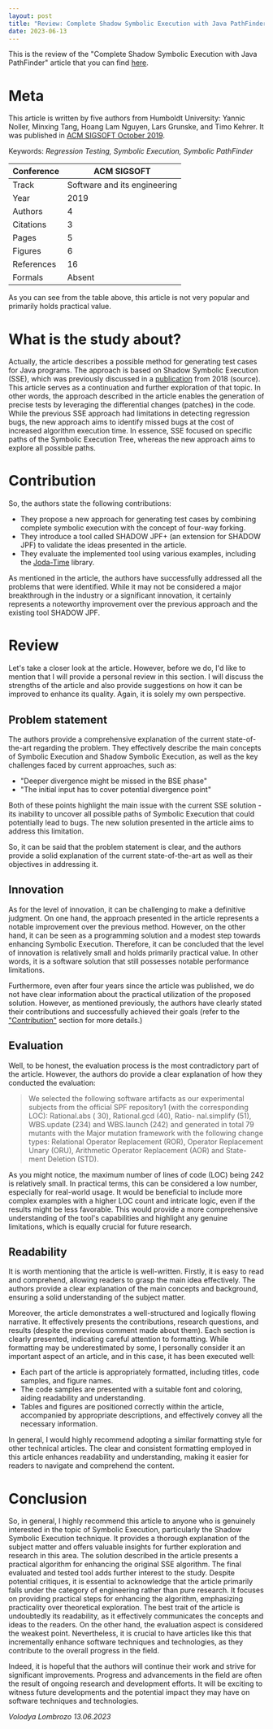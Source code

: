 ```yaml
---
layout: post
title: "Review: Complete Shadow Symbolic Execution with Java PathFinder"
date: 2023-06-13
---
```


This is the review of the "Complete Shadow Symbolic Execution with Java
PathFinder"
article that you can
find [here](https://dl.acm.org/doi/10.1145/3364452.33644558).

# Meta

This article is written by five authors from Humboldt University: Yannic Noller,
Minxing Tang, Hoang Lam Nguyen, Lars Grunske, and Timo Kehrer. It was published
in [ACM SIGSOFT October 2019](https://dl.acm.org/newsletter/sigsoft).

Keywords: _Regression Testing, Symbolic Execution, Symbolic PathFinder_

| Conference | ACM SIGSOFT                  |
|------------|------------------------------|
| Track      | Software and its engineering |
| Year       | 2019                         |
| Authors    | 4                            |
| Citations  | 3                            |
| Pages      | 5                            |
| Figures    | 6                            |
| References | 16                           |
| Formals    | Absent                       |

As you can see from the table above, this article is not very popular and
primarily holds practical value.

# What is the study about?

Actually, the article describes a possible method for generating test cases for
Java programs. The approach is based on Shadow Symbolic Execution (SSE), which
was previously discussed in
a [publication](https://dl.acm.org/doi/10.1145/3208952) from 2018 (source). This
article serves as a continuation and further exploration of that topic.
In other words, the approach described in the article enables the generation of
precise tests by leveraging the differential changes (patches) in the code.
While the previous SSE approach had limitations in detecting regression bugs,
the new approach aims to identify missed bugs at the cost of increased algorithm
execution time. In essence, SSE focused on specific paths of the Symbolic
Execution Tree, whereas the new approach aims to explore all possible paths.

# Contribution

So, the authors state the following contributions:

* They propose a new approach for generating test cases by combining complete
  symbolic execution with the concept of four-way forking.
* They introduce a tool called SHADOW JPF+ (an extension for SHADOW JPF) to
  validate the ideas presented in the article.
* They evaluate the implemented tool using various examples, including the
  [Joda-Time](https://www.joda.org/joda-time/) library.

As mentioned in the article, the authors have successfully addressed all the
problems that were identified. While it may not be considered a major
breakthrough in the industry or a significant innovation, it certainly
represents a noteworthy improvement over the previous approach and the existing
tool SHADOW JPF.

# Review

Let's take a closer look at the article. However, before we do, I'd like to
mention that I will provide a personal review in this section. I will discuss
the strengths of the article and also provide suggestions on how it can be
improved to enhance its quality. Again, it is solely my own perspective.

## Problem statement

The authors provide a comprehensive explanation of the current state-of-the-art
regarding the problem. They effectively describe the main concepts of Symbolic
Execution and Shadow Symbolic Execution, as well as the key challenges faced by
current approaches, such as:

- "Deeper divergence might be missed in the BSE phase"
- "The initial input has to cover potential divergence point"

Both of these points highlight the main issue with the current SSE solution -
its inability to uncover all possible paths of Symbolic Execution that could
potentially lead to bugs. The new solution presented in the article aims to
address this limitation.

So, it can be said that the problem statement is clear, and the authors provide
a solid explanation of the current state-of-the-art as well as their objectives
in addressing it.

## Innovation

As for the level of innovation, it can be challenging to make a definitive
judgment. On one hand, the approach presented in the article represents a
notable improvement over the previous method. However, on the other hand, it can
be seen as a programming solution and a modest step towards enhancing Symbolic
Execution. Therefore, it can be concluded that the level of innovation is
relatively small and holds primarily practical value. In other words, it is a
software solution that still possesses notable performance limitations.

Furthermore, even after four years since the article was published, we do not
have clear information about the practical utilization of the proposed solution.
However, as mentioned previously, the authors have clearly stated their
contributions and successfully achieved their goals (refer to
the ["Contribution"](#contribution) section for more details.)

## Evaluation

Well, to be honest, the evaluation process is the most contradictory part of the
article. However, the authors do provide a clear explanation of how they
conducted the evaluation:

> We selected the following software artifacts as our experimental subjects
> from the official SPF repository1 (with the corresponding LOC): Rational.abs (
> 30), Rational.gcd (40), Ratio- nal.simplify (51), WBS.update (234) and
> WBS.launch (242) and generated in total 79 mutants with the Major mutation
> framework with the following change types: Relational
> Operator Replacement (ROR), Operator Replacement Unary (ORU), Arithmetic
> Operator Replacement (AOR) and State- ment Deletion (STD).

As you might notice, the maximum number of lines of code (LOC) being 242 is
relatively small. In practical terms, this can be considered a low number,
especially for real-world usage. It would be beneficial to include more complex
examples with a higher LOC count and intricate logic, even if the results might
be less favorable. This would provide a more comprehensive understanding of the
tool's capabilities and highlight any genuine limitations, which is equally
crucial for future research.

## Readability

It is worth mentioning that the article is well-written. Firstly, it is easy to
read and comprehend, allowing readers to grasp the main idea effectively. The
authors provide a clear explanation of the main concepts and background,
ensuring a solid understanding of the subject matter.

Moreover, the article demonstrates a well-structured and logically flowing
narrative. It effectively presents the contributions, research questions, and
results (despite the previous comment made about them). Each section is clearly
presented, indicating careful attention to formatting. While formatting may be
underestimated by some, I personally consider it an important aspect of an
article, and in this case, it has been executed well:

* Each part of the article is appropriately formatted, including titles, code
  samples, and figure names.
* The code samples are presented with a suitable font and coloring, aiding
  readability and understanding.
* Tables and figures are positioned correctly within the article, accompanied by
  appropriate descriptions, and effectively convey all the necessary
  information.

In general, I would highly recommend adopting a similar formatting style for
other technical articles. The clear and consistent formatting employed in this
article enhances readability and understanding, making it easier for readers to
navigate and comprehend the content.

# Conclusion

So, in general, I highly recommend this article to anyone who is genuinely
interested in the topic of Symbolic Execution, particularly the Shadow Symbolic
Execution technique. It provides a thorough explanation of the subject matter
and offers valuable insights for further exploration and research in this
area.
The solution described in the article presents a practical
algorithm for enhancing the original SSE algorithm. The final evaluated and
tested tool adds further interest to the study.
Despite potential critiques, it is essential to acknowledge that the article
primarily falls under the category of engineering rather than pure research. It
focuses on providing practical steps for enhancing the algorithm, emphasizing
practicality over theoretical exploration.
The best trait of the article is undoubtedly its readability, as it effectively
communicates the concepts and ideas to the readers. On the other hand, the
evaluation aspect is considered the weakest point. Nevertheless, it is crucial
to have articles like this that incrementally enhance software techniques and
technologies, as they contribute to the overall progress in the field.

Indeed, it is hopeful that the authors will continue their work and strive for
significant improvements. Progress and advancements in the field are often the
result of ongoing research and development efforts. It will be exciting to
witness future developments and the potential impact they may have on software
techniques and technologies.

_Volodya Lombrozo 13.06.2023_





